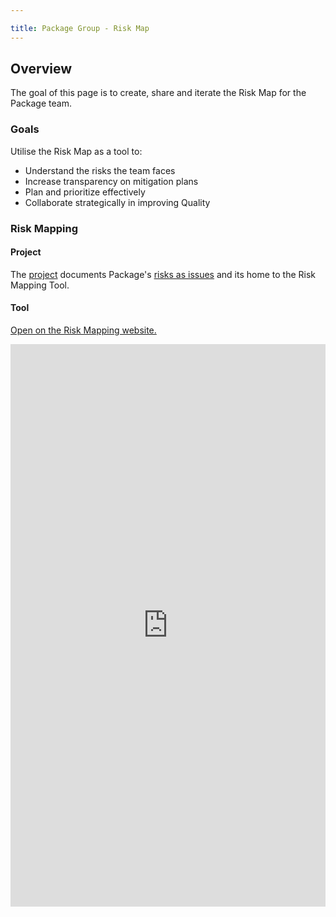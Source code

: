```yaml
---

title: Package Group - Risk Map
---
```








## Overview

The goal of this page is to create, share and iterate the Risk Map for the Package team.

### Goals

Utilise the Risk Map as a tool to:
- Understand the risks the team faces
- Increase transparency on mitigation plans
- Plan and prioritize effectively
- Collaborate strategically in improving Quality

### Risk Mapping 


#### Project

The [project](https://gitlab.com/gitlab-org/ci-cd/package-stage/risk-mapping) documents Package's [risks as issues](https://gitlab.com/gitlab-org/ci-cd/package-stage/risk-mapping/-/issues) and its home to the Risk Mapping Tool.  

#### Tool

[Open on the Risk Mapping website.](https://gitlab-org.gitlab.io/ci-cd/package-stage/risk-mapping/)



<iframe src="https://gitlab-org.gitlab.io/ci-cd/package-stage/risk-mapping" width="100%" frameborder="0" scrolling="yes" height="900"></iframe>